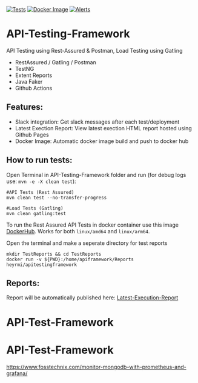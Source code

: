[![Tests](https://github.com/heyrmi/API-Testing-Framework/actions/workflows/tests.yml/badge.svg?branch=master)](https://github.com/heyrmi/API-Testing-Framework/actions/workflows/tests.yml)
[![Docker Image](https://github.com/heyrmi/API-Testing-Framework/actions/workflows/builddockerimage.yml/badge.svg?branch=master)](https://github.com/heyrmi/API-Testing-Framework/actions/workflows/builddockerimage.yml)
[![Alerts](https://github.com/heyrmi/API-Testing-Framework/actions/workflows/alerts.yml/badge.svg?branch=master)](https://github.com/heyrmi/API-Testing-Framework/actions/workflows/alerts.yml)

# API-Testing-Framework

API Testing using Rest-Assured & Postman, Load Testing using Gatling

- RestAssured / Gatling / Postman
- TestNG
- Extent Reports
- Java Faker
- Github Actions

## Features:

- Slack integration: Get slack messages after each test/deployment
- Latest Exection Report: View latest exection HTML report hosted using Github Pages
- Docker Image: Automatic docker image build and push to docker hub

## How to run tests:

Open Terminal in API-Testing-Framework folder and run (for debug logs use: `mvn -e -X clean test`):

```
#API Tests (Rest Assured)
mvn clean test --no-transfer-progress

#Load Tests (Gatling)
mvn clean gatling:test
```

To run the Rest Assured API Tests in docker container use this image [DockerHub](https://hub.docker.com/r/heyrmi/apitestingframework).
Works for both `linux/amd64` and `linux/arm64`.

Open the terminal and make a seperate directory for test reports

```
mkdir TestReports && cd TestReports
docker run -v ${PWD}:/home/apiframework/Reports heyrmi/apitestingframework
```

## Reports:

Report will be automatically published here: [Latest-Execution-Report](https://heyrmi.github.io/API-Testing-Framework)
# API-Test-Framework
# API-Test-Framework

https://www.fosstechnix.com/monitor-mongodb-with-prometheus-and-grafana/

